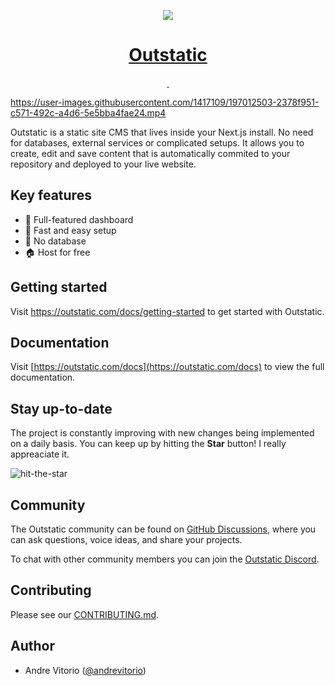 <p align="center">
  <a href="https://outstatic.com">
    <picture>
      <source media="(prefers-color-scheme: dark)" srcset="https://raw.githubusercontent.com/avitorio/outstatic/main/.github/images/readme-illustration-dark.png">
      <img src="https://raw.githubusercontent.com/avitorio/outstatic/main/.github/images/readme-illustration-light.png">
    </picture>
    <h1 align="center">Outstatic</h1>
  </a>
</p>

<p align="center">
  <a aria-label="NPM version" href="https://www.npmjs.com/package/outstatic">
    <img alt="" src="https://img.shields.io/npm/v/outstatic?style=for-the-badge&labelColor=000000">
  </a>
  <a aria-label="License" href="https://github.com/avitorio/outstatic/blob/main/license.md">
    <img alt="" src="https://img.shields.io/npm/l/outstatic?style=for-the-badge&labelColor=000000">
  </a>
</p>

https://user-images.githubusercontent.com/1417109/197012503-2378f951-c571-492c-a4d6-5e5bba4fae24.mp4

Outstatic is a static site CMS that lives inside your Next.js install. No need for databases, external services or complicated setups. It allows you to create, edit and save content that is automatically commited to your repository and deployed to your live website.

## Key features

- 📝 Full-featured dashboard
- 🚀 Fast and easy setup
- 💾 No database
- 🏠 Host for free

## Getting started

Visit <a aria-label="outstatic getting started" href="https://outstatic.com/learn">https://outstatic.com/docs/getting-started</a> to get started with Outstatic.

## Documentation

Visit [https://outstatic.com/docs](https://outstatic.com/docs) to view the full documentation.

## Stay up-to-date

The project is constantly improving with new changes being implemented on a daily basis. You can keep up by hitting the **Star** button! I really appreaciate it.

![hit-the-star](https://user-images.githubusercontent.com/1417109/197028994-7261693c-0201-4ec7-9c69-a996c9de870c.gif)

## Community

The Outstatic community can be found on [GitHub Discussions](https://github.com/avitorio/outstatic/discussions), where you can ask questions, voice ideas, and share your projects.

To chat with other community members you can join the [Outstatic Discord](https://discord.gg/qEjtpn7E6F).

## Contributing

Please see our [CONTRIBUTING.md](/CONTRIBUTING.md).

## Author

- Andre Vitorio ([@andrevitorio](https://twitter.com/andrevitorio))
